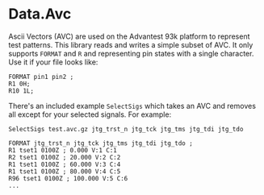 
Data.Avc
========

Ascii Vectors (AVC) are used on the Advantest 93k platform to represent test
patterns. This library reads and writes a simple subset of AVC. It only
supports `FORMAT` and `R` and representing pin states with a single character.
Use it if your file looks like:

    FORMAT pin1 pin2 ;
    R1 0H;
    R10 1L;

There's an included example `SelectSigs` which takes an AVC and removes all
except for your selected signals. For example:

    SelectSigs test.avc.gz jtg_trst_n jtg_tck jtg_tms jtg_tdi jtg_tdo

    FORMAT jtg_trst_n jtg_tck jtg_tms jtg_tdi jtg_tdo ;
    R1 tset1 0100Z ; 0.000 V:1 C:1
    R2 tset1 0100Z ; 20.000 V:2 C:2
    R1 tset1 0100Z ; 60.000 V:3 C:4
    R1 tset1 0100Z ; 80.000 V:4 C:5
    R96 tset1 0100Z ; 100.000 V:5 C:6
    ...

